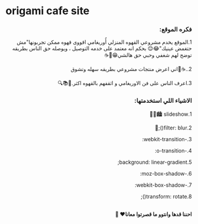 # origami cafe site

<div dir="rtl">



### فكره الموقع:


1.الموقع يخدم مشروعي القهوه المنزلي أُوريغامي اقووى قهوه ممكن تجربونها"مش حتغمض عينيك"😂😌 بحكم انه معتمد على خدمه التوصيل ، ويوصله حق الناس بطريقه توضح لهم شغفي وحبي حق هالشي😁🧠☕️

2..☕️🍯اني اعرض منتجات مشروعي بطريقه سهله وتشوق

3.اعرف الناس على فن الاوريغامي و اثقفهم بالقهوه اكثر.🎨📚🔍

### الاشياء اللي استخدمتها:

1.slideshow 🏙🌆🌃

2.filter: blur();📸

3.-webkit-transition:

4.-o-transition:

5.background: linear-gradient;

6.-moz-box-shadow:

7.-webkit-box-shadow:

8.transform: rotate();

<br>
<b>احننا قدها وانتوو ما قصرتوا معانا❤️ 💪</b>
